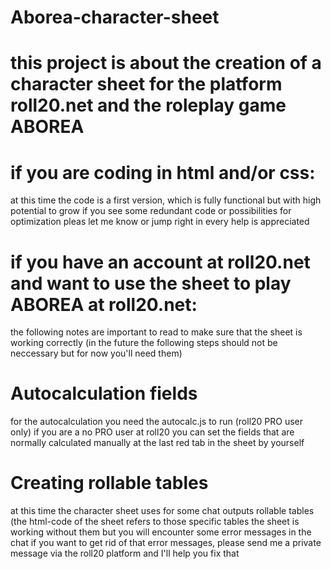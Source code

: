 # Aborea-character-sheet
# this project is about the creation of a character sheet for the platform roll20.net and the roleplay game ABOREA

# if you are coding in html and/or css:
at this time the code is a first version, which is fully functional but with high potential to grow
if you see some redundant code or possibilities for optimization pleas let me know or jump right in 
every help is appreciated

# if you have an account at roll20.net and want to use the sheet to play ABOREA at roll20.net:
the following notes are important to read to make sure that the sheet is working correctly
(in the future the following steps should not be neccessary but for now you'll need them)

# Autocalculation fields
for the autocalculation you need the autocalc.js to run (roll20 PRO user only)
if you are a no PRO user at roll20 you can set the fields that are normally calculated manually at the last red tab in the sheet by yourself
  
# Creating rollable tables 
at this time the character sheet uses for some chat outputs rollable tables (the html-code of the sheet refers to those specific tables
the sheet is working without them but you will encounter some error messages in the chat
if you want to get rid of that error messages, please send me a private message via the roll20 platform and I'll help you fix that
